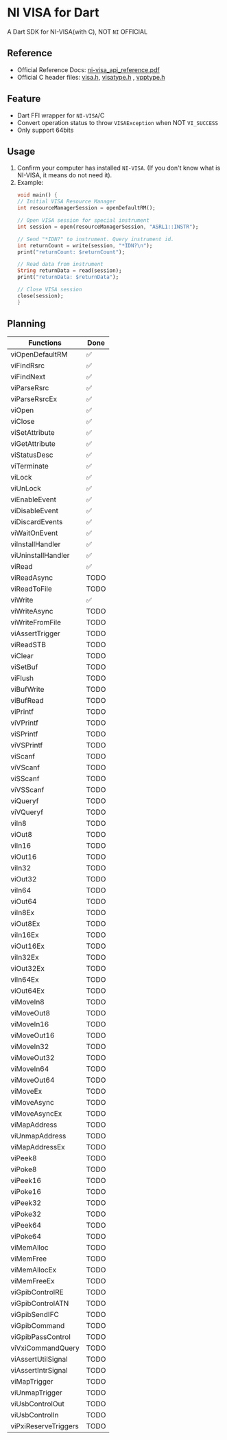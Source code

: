 # NI VISA for Dart

A Dart SDK for NI-VISA(with C), NOT `NI` OFFICIAL

## Reference 
- Official Reference Docs: [ni-visa_api_reference.pdf](reference/ni-visa_api_reference.pdf)
- Official C header files: [visa.h](reference/visa.h), [visatype.h](reference/visatype.h) , [vpptype.h](reference/vpptype.h)

## Feature
- Dart FFI wrapper for `NI-VISA`/C
- Convert operation status to throw `VISAException` when NOT `VI_SUCCESS` 
- Only support 64bits

## Usage
1. Confirm your computer has installed `NI-VISA`. (If you don't know what is NI-VISA, it means do not need it).
2. Example:
    ```dart
   void main() {
   // Initial VISA Resource Manager
   int resourceManagerSession = openDefaultRM();
   
   // Open VISA session for special instrument
   int session = open(resourceManagerSession, "ASRL1::INSTR");
   
   // Send "*IDN?" to instrument. Query instrument id.
   int returnCount = write(session, "*IDN?\n");
   print("returnCount: $returnCount");
   
   // Read data from instrument
   String returnData = read(session);
   print("returnData: $returnData");
   
   // Close VISA session
   close(session);
   }
    ```

## Planning
| Functions            | Done |
|----------------------|------|
| viOpenDefaultRM      | ✅    |
| viFindRsrc           | ✅    |
| viFindNext           | ✅    |
| viParseRsrc          | ✅    |
| viParseRsrcEx        | ✅    |
| viOpen               | ✅    |
| viClose              | ✅    |
| viSetAttribute       | ✅    |
| viGetAttribute       | ✅    |
| viStatusDesc         | ✅    |
| viTerminate          | ✅    |
| viLock               | ✅    |
| viUnLock             | ✅    |
| viEnableEvent        | ✅    |
| viDisableEvent       | ✅    |
| viDiscardEvents      | ✅    |
| viWaitOnEvent        | ✅    |
| viInstallHandler     | ✅    |
| viUninstallHandler   | ✅    |
| viRead               | ✅    |
| viReadAsync          | TODO |
| viReadToFile         | TODO |
| viWrite              | ✅    |
| viWriteAsync         | TODO |
| viWriteFromFile      | TODO |
| viAssertTrigger      | TODO |
| viReadSTB            | TODO |
| viClear              | TODO |
| viSetBuf             | TODO |
| viFlush              | TODO |
| viBufWrite           | TODO |
| viBufRead            | TODO |
| viPrintf             | TODO |
| viVPrintf            | TODO |
| viSPrintf            | TODO |
| viVSPrintf           | TODO |
| viScanf              | TODO |
| viVScanf             | TODO |
| viSScanf             | TODO |
| viVSScanf            | TODO |
| viQueryf             | TODO |
| viVQueryf            | TODO |
| viIn8                | TODO |
| viOut8               | TODO |
| viIn16               | TODO |
| viOut16              | TODO |
| viIn32               | TODO |
| viOut32              | TODO |
| viIn64               | TODO |
| viOut64              | TODO |
| viIn8Ex              | TODO |
| viOut8Ex             | TODO |
| viIn16Ex             | TODO |
| viOut16Ex            | TODO |
| viIn32Ex             | TODO |
| viOut32Ex            | TODO |
| viIn64Ex             | TODO |
| viOut64Ex            | TODO |
| viMoveIn8            | TODO |
| viMoveOut8           | TODO |
| viMoveIn16           | TODO |
| viMoveOut16          | TODO |
| viMoveIn32           | TODO |
| viMoveOut32          | TODO |
| viMoveIn64           | TODO |
| viMoveOut64          | TODO |
| viMoveEx             | TODO |
| viMoveAsync          | TODO |
| viMoveAsyncEx        | TODO |
| viMapAddress         | TODO |
| viUnmapAddress       | TODO |
| viMapAddressEx       | TODO |
| viPeek8              | TODO |
| viPoke8              | TODO |
| viPeek16             | TODO |
| viPoke16             | TODO |
| viPeek32             | TODO |
| viPoke32             | TODO |
| viPeek64             | TODO |
| viPoke64             | TODO |
| viMemAlloc           | TODO |
| viMemFree            | TODO |
| viMemAllocEx         | TODO |
| viMemFreeEx          | TODO |
| viGpibControlRE      | TODO |
| viGpibControlATN     | TODO |
| viGpibSendIFC        | TODO |
| viGpibCommand        | TODO |
| viGpibPassControl    | TODO |
| viVxiCommandQuery    | TODO |
| viAssertUtilSignal   | TODO |
| viAssertIntrSignal   | TODO |
| viMapTrigger         | TODO |
| viUnmapTrigger       | TODO |
| viUsbControlOut      | TODO |
| viUsbControlIn       | TODO |
| viPxiReserveTriggers | TODO |